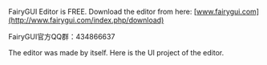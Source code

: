 FairyGUI Editor is FREE.
Download the editor from here: [www.fairygui.com](http://www.fairygui.com/index.php/download)

FairyGUI官方QQ群：434866637

The editor was made by itself. Here is the UI project of the editor.
